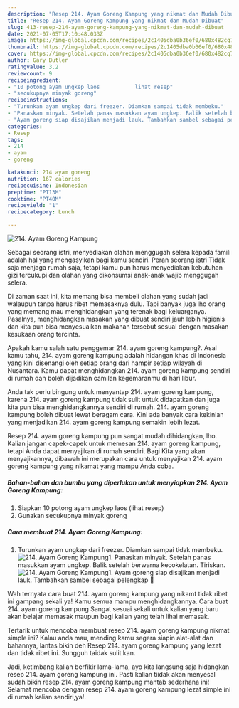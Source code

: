 ```yaml
---
description: "Resep 214. Ayam Goreng Kampung yang nikmat dan Mudah Dibuat"
title: "Resep 214. Ayam Goreng Kampung yang nikmat dan Mudah Dibuat"
slug: 413-resep-214-ayam-goreng-kampung-yang-nikmat-dan-mudah-dibuat
date: 2021-07-05T17:10:48.033Z
image: https://img-global.cpcdn.com/recipes/2c1405dba0b36ef0/680x482cq70/214-ayam-goreng-kampung-foto-resep-utama.jpg
thumbnail: https://img-global.cpcdn.com/recipes/2c1405dba0b36ef0/680x482cq70/214-ayam-goreng-kampung-foto-resep-utama.jpg
cover: https://img-global.cpcdn.com/recipes/2c1405dba0b36ef0/680x482cq70/214-ayam-goreng-kampung-foto-resep-utama.jpg
author: Gary Butler
ratingvalue: 3.2
reviewcount: 9
recipeingredient:
- "10 potong ayam ungkep laos           lihat resep"
- "secukupnya minyak goreng"
recipeinstructions:
- "Turunkan ayam ungkep dari freezer. Diamkan sampai tidak membeku."
- "Panaskan minyak. Setelah panas masukkan ayam ungkep. Balik setelah berwarna kecokelatan. Tiriskan."
- "Ayam goreng siap disajikan menjadi lauk. Tambahkan sambel sebagai pelengkap 🥰"
categories:
- Resep
tags:
- 214
- ayam
- goreng

katakunci: 214 ayam goreng 
nutrition: 167 calories
recipecuisine: Indonesian
preptime: "PT13M"
cooktime: "PT40M"
recipeyield: "1"
recipecategory: Lunch

---
```



![214. Ayam Goreng Kampung](https://img-global.cpcdn.com/recipes/2c1405dba0b36ef0/680x482cq70/214-ayam-goreng-kampung-foto-resep-utama.jpg)

Sebagai seorang istri, menyediakan olahan menggugah selera kepada famili adalah hal yang mengasyikan bagi kamu sendiri. Peran seorang istri Tidak saja menjaga rumah saja, tetapi kamu pun harus menyediakan kebutuhan gizi tercukupi dan olahan yang dikonsumsi anak-anak wajib menggugah selera.

Di zaman  saat ini, kita memang bisa membeli olahan yang sudah jadi walaupun tanpa harus ribet memasaknya dulu. Tapi banyak juga lho orang yang memang mau menghidangkan yang terenak bagi keluarganya. Pasalnya, menghidangkan masakan yang dibuat sendiri jauh lebih higienis dan kita pun bisa menyesuaikan makanan tersebut sesuai dengan masakan kesukaan orang tercinta. 



Apakah kamu salah satu penggemar 214. ayam goreng kampung?. Asal kamu tahu, 214. ayam goreng kampung adalah hidangan khas di Indonesia yang kini disenangi oleh setiap orang dari hampir setiap wilayah di Nusantara. Kamu dapat menghidangkan 214. ayam goreng kampung sendiri di rumah dan boleh dijadikan camilan kegemaranmu di hari libur.

Anda tak perlu bingung untuk menyantap 214. ayam goreng kampung, karena 214. ayam goreng kampung tidak sulit untuk didapatkan dan juga kita pun bisa menghidangkannya sendiri di rumah. 214. ayam goreng kampung boleh dibuat lewat beragam cara. Kini ada banyak cara kekinian yang menjadikan 214. ayam goreng kampung semakin lebih lezat.

Resep 214. ayam goreng kampung pun sangat mudah dihidangkan, lho. Kalian jangan capek-capek untuk memesan 214. ayam goreng kampung, tetapi Anda dapat menyajikan di rumah sendiri. Bagi Kita yang akan menyajikannya, dibawah ini merupakan cara untuk menyajikan 214. ayam goreng kampung yang nikamat yang mampu Anda coba.

<!--inarticleads1-->

##### Bahan-bahan dan bumbu yang diperlukan untuk menyiapkan 214. Ayam Goreng Kampung:

1. Siapkan 10 potong ayam ungkep laos           (lihat resep)
1. Gunakan secukupnya minyak goreng




<!--inarticleads2-->

##### Cara membuat 214. Ayam Goreng Kampung:

1. Turunkan ayam ungkep dari freezer. Diamkan sampai tidak membeku.
<img src="https://img-global.cpcdn.com/steps/d054811b6508b7af/160x128cq70/214-ayam-goreng-kampung-langkah-memasak-1-foto.jpg" alt="214. Ayam Goreng Kampung">1. Panaskan minyak. Setelah panas masukkan ayam ungkep. Balik setelah berwarna kecokelatan. Tiriskan.
<img src="https://img-global.cpcdn.com/steps/0aa945cf46071f23/160x128cq70/214-ayam-goreng-kampung-langkah-memasak-2-foto.jpg" alt="214. Ayam Goreng Kampung">1. Ayam goreng siap disajikan menjadi lauk. Tambahkan sambel sebagai pelengkap 🥰




Wah ternyata cara buat 214. ayam goreng kampung yang nikamt tidak ribet ini gampang sekali ya! Kamu semua mampu menghidangkannya. Cara buat 214. ayam goreng kampung Sangat sesuai sekali untuk kalian yang baru akan belajar memasak maupun bagi kalian yang telah lihai memasak.

Tertarik untuk mencoba membuat resep 214. ayam goreng kampung nikmat simple ini? Kalau anda mau, mending kamu segera siapin alat-alat dan bahannya, lantas bikin deh Resep 214. ayam goreng kampung yang lezat dan tidak ribet ini. Sungguh taidak sulit kan. 

Jadi, ketimbang kalian berfikir lama-lama, ayo kita langsung saja hidangkan resep 214. ayam goreng kampung ini. Pasti kalian tiidak akan menyesal sudah bikin resep 214. ayam goreng kampung mantab sederhana ini! Selamat mencoba dengan resep 214. ayam goreng kampung lezat simple ini di rumah kalian sendiri,ya!.

